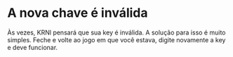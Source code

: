 # A nova chave é inválida

Às vezes, KRNl pensará que sua key é inválida. A solução para isso é muito simples. Feche e volte ao jogo em que você estava, digite novamente a key e deve funcionar.

